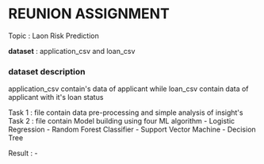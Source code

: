# REUNION ASSIGNMENT

Topic : Laon Risk Prediction

**dataset** : application_csv and loan_csv

### dataset description 
application_csv contain's data of applicant while loan_csv contain data of applicant with it's loan status

Task 1 : file contain data pre-processing and simple analysis of insight's
Task 2 : file contain Model building using four ML algorithm
             - Logistic Regression
             - Random Forest Classifier
             - Support Vector Machine
             - Decision Tree

Result : -

